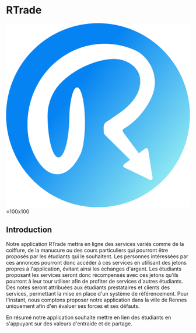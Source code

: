 # RTrade
![alt text](https://github.com/godouxx/R_Trade/blob/demo/public/images/Rtradelogo.png)=100x100

## Introduction

  Notre application RTrade mettra en ligne des services variés comme de la coiffure, de la manucure ou des cours particuliers qui pourront être proposés par les étudiants qui le souhaitent. Les personnes intéressées par ces annonces pourront donc accéder à ces services en utilisant des jetons propres à l'application, évitant ainsi les échanges d'argent. Les étudiants proposant les services seront donc récompensés avec ces jetons qu'ils pourront à leur tour utiliser afin de profiter de services d'autres étudiants. Des notes seront attribuées aux étudiants prestataires et clients des services, permettant la mise en place d'un système de référencement. Pour l'instant, nous comptons proposer notre application dans la ville de Rennes uniquement afin d'en évaluer ses forces et ses défauts.

  En résumé notre application souhaite mettre en lien des étudiants en s'appuyant sur des valeurs d'entraide et de partage. 
  

    
